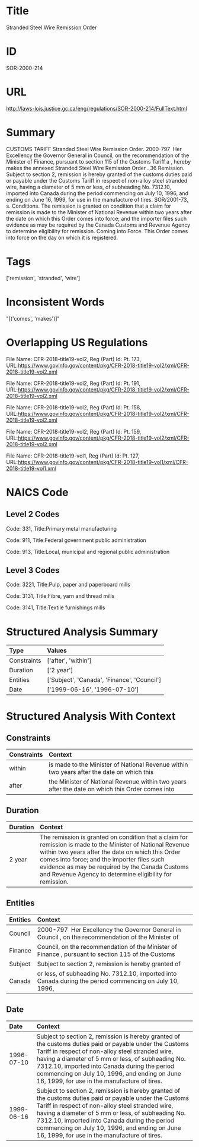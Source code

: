 # Title
Stranded Steel Wire Remission Order


# ID
SOR-2000-214

# URL
http://laws-lois.justice.gc.ca/eng/regulations/SOR-2000-214/FullText.html


# Summary
CUSTOMS TARIFF Stranded Steel Wire Remission Order.
2000-797  Her Excellency the Governor General in Council, on the recommendation of the Minister of Finance, pursuant to section 115 of the  Customs Tariff a , hereby makes the annexed  Stranded Steel Wire Remission Order .
36 Remission.
Subject to section 2, remission is hereby granted of the customs duties paid or payable under the  Customs Tariff  in respect of non-alloy steel stranded wire, having a diameter of 5 mm or less, of subheading No. 7312.10, imported into Canada during the period commencing on July 10, 1996, and ending on June 16, 1999, for use in the manufacture of tires.
SOR/2001-73, s.
Conditions.
The remission is granted on condition that a claim for remission is made to the Minister of National Revenue within two years after the date on which this Order comes into force; and the importer files such evidence as may be required by the Canada Customs and Revenue Agency to determine eligibility for remission.
Coming into Force.
This Order comes into force on the day on which it is registered.


# Tags
['remission', 'stranded', 'wire']


# Inconsistent Words
"[('comes', 'makes')]"


# Overlapping US Regulations
File Name: CFR-2018-title19-vol2, Reg (Part) Id: Pt. 173, URL:https://www.govinfo.gov/content/pkg/CFR-2018-title19-vol2/xml/CFR-2018-title19-vol2.xml

File Name: CFR-2018-title19-vol2, Reg (Part) Id: Pt. 191, URL:https://www.govinfo.gov/content/pkg/CFR-2018-title19-vol2/xml/CFR-2018-title19-vol2.xml

File Name: CFR-2018-title19-vol2, Reg (Part) Id: Pt. 158, URL:https://www.govinfo.gov/content/pkg/CFR-2018-title19-vol2/xml/CFR-2018-title19-vol2.xml

File Name: CFR-2018-title19-vol2, Reg (Part) Id: Pt. 159, URL:https://www.govinfo.gov/content/pkg/CFR-2018-title19-vol2/xml/CFR-2018-title19-vol2.xml

File Name: CFR-2018-title19-vol1, Reg (Part) Id: Pt. 127, URL:https://www.govinfo.gov/content/pkg/CFR-2018-title19-vol1/xml/CFR-2018-title19-vol1.xml




# NAICS Code
## Level 2 Codes
Code: 331, Title:Primary metal manufacturing

Code: 911, Title:Federal government public administration

Code: 913, Title:Local, municipal and regional public administration




## Level 3 Codes
Code: 3221, Title:Pulp, paper and paperboard mills

Code: 3131, Title:Fibre, yarn and thread mills

Code: 3141, Title:Textile furnishings mills







# Structured Analysis Summary
| Type        | Values                                      |
|:------------|:--------------------------------------------|
| Constraints | ['after', 'within']                         |
| Duration    | ['2 year']                                  |
| Entities    | ['Subject', 'Canada', 'Finance', 'Council'] |
| Date        | ['1999-06-16', '1996-07-10']                |


# Structured Analysis With Context
 


## Constraints
| Constraints   | Context                                                                                         |
|:--------------|:------------------------------------------------------------------------------------------------|
| within        | is made to the Minister of National Revenue within two years after the date on which this       |
| after         | the Minister of National Revenue within two years after the date on which this Order comes into |


## Duration
| Duration   | Context                                                                                                                                                                                                                                                                                                                     |
|:-----------|:----------------------------------------------------------------------------------------------------------------------------------------------------------------------------------------------------------------------------------------------------------------------------------------------------------------------------|
| 2 year     | The remission is granted on condition that a claim for remission is made to the Minister of National Revenue within two years after the date on which this Order comes into force; and the importer files such evidence as may be required by the Canada Customs and Revenue Agency to determine eligibility for remission. |


## Entities
| Entities   | Context                                                                                                 |
|:-----------|:--------------------------------------------------------------------------------------------------------|
| Council    | 2000-797  Her Excellency the Governor General in  Council , on the recommendation of the Minister of    |
| Finance    | Council, on the recommendation of the Minister of Finance , pursuant to section 115 of the Customs      |
| Subject    | Subject to section 2, remission is hereby granted of                                                    |
| Canada     | or less, of subheading No. 7312.10, imported into Canada during the period commencing on July 10, 1996, |


## Date
| Date       | Context                                                                                                                                                                                                                                                                                                                                                             |
|:-----------|:--------------------------------------------------------------------------------------------------------------------------------------------------------------------------------------------------------------------------------------------------------------------------------------------------------------------------------------------------------------------|
| 1996-07-10 | Subject to section 2, remission is hereby granted of the customs duties paid or payable under the  Customs Tariff  in respect of non-alloy steel stranded wire, having a diameter of 5 mm or less, of subheading No. 7312.10, imported into Canada during the period commencing on July 10, 1996, and ending on June 16, 1999, for use in the manufacture of tires. |
| 1999-06-16 | Subject to section 2, remission is hereby granted of the customs duties paid or payable under the  Customs Tariff  in respect of non-alloy steel stranded wire, having a diameter of 5 mm or less, of subheading No. 7312.10, imported into Canada during the period commencing on July 10, 1996, and ending on June 16, 1999, for use in the manufacture of tires. |


